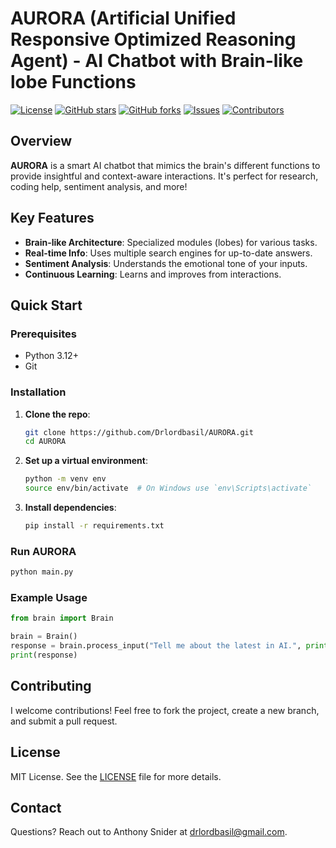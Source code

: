 
# AURORA (Artificial Unified Responsive Optimized Reasoning Agent) - AI Chatbot with Brain-like lobe Functions

[![License](https://img.shields.io/badge/license-MIT-blue.svg)](LICENSE)
[![GitHub stars](https://img.shields.io/github/stars/Drlordbasil/AURORA)](https://github.com/Drlordbasil/AURORA/stargazers)
[![GitHub forks](https://img.shields.io/github/forks/Drlordbasil/AURORA)](https://github.com/Drlordbasil/AURORA/network)
[![Issues](https://img.shields.io/github/issues/Drlordbasil/AURORA)](https://github.com/Drlordbasil/AURORA/issues)
[![Contributors](https://img.shields.io/github/contributors/Drlordbasil/AURORA)](https://github.com/Drlordbasil/AURORA/graphs/contributors)

## Overview

**AURORA** is a smart AI chatbot that mimics the brain's different functions to provide insightful and context-aware interactions. It's perfect for research, coding help, sentiment analysis, and more!

## Key Features

- **Brain-like Architecture**: Specialized modules (lobes) for various tasks.
- **Real-time Info**: Uses multiple search engines for up-to-date answers.
- **Sentiment Analysis**: Understands the emotional tone of your inputs.
- **Continuous Learning**: Learns and improves from interactions.

## Quick Start

### Prerequisites

- Python 3.12+
- Git

### Installation

1. **Clone the repo**:
    ```bash
    git clone https://github.com/Drlordbasil/AURORA.git
    cd AURORA
    ```

2. **Set up a virtual environment**:
    ```bash
    python -m venv env
    source env/bin/activate  # On Windows use `env\Scripts\activate`
    ```

3. **Install dependencies**:
    ```bash
    pip install -r requirements.txt
    ```

### Run AURORA

```bash
python main.py
```

### Example Usage

```python
from brain import Brain

brain = Brain()
response = brain.process_input("Tell me about the latest in AI.", print)
print(response)
```

## Contributing

I welcome contributions! Feel free to fork the project, create a new branch, and submit a pull request.

## License

MIT License. See the [LICENSE](LICENSE) file for more details.

## Contact

Questions? Reach out to Anthony Snider at [drlordbasil@gmail.com](mailto:drlordbasil@gmail.com).


